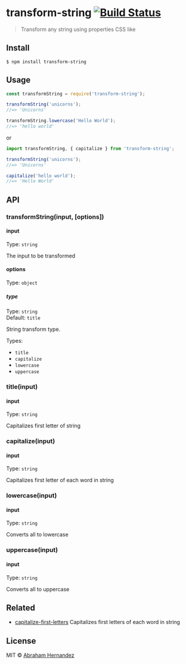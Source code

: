 # transform-string [![Build Status](https://travis-ci.com/abranhe/transform-string.svg?branch=master)](https://travis-ci.com/abranhe/transform-string)

> Transform any string using properties CSS like


## Install

```
$ npm install transform-string
```


## Usage

```js
const transformString = require('transform-string');

transformString('unicorns');
//=> 'Unicorns'

transformString.lowercase('Hello World');
//=> 'hello world'
```
or

```js
import transformString, { capitalize } from 'transform-string';

transformString('unicorns');
//=> 'Unicorns'

capitalize('hello world');
//=> 'Hello World'
```

## API

### transformString(input, [options])

#### input

Type: `string`

The input to be transformed

#### options

Type: `object`

##### type

Type: `string`<br>
Default: `title`

String transform type.

Types:

- `title`
- `capitalize`
- `lowercase`
- `uppercase`

### title(input)

#### input

Type: `string`

Capitalizes first letter of string

### capitalize(input)

#### input

Type: `string`

Capitalizes first letter of each word in string

### lowercase(input)

#### input

Type: `string`

Converts all to lowercase

### uppercase(input)

#### input

Type: `string`

Converts all to uppercase

## Related

- [capitalize-first-letters](https://github.com/abranhe/capitalize-first-letters) Capitalizes first letters of each word in string

## License

MIT © [Abraham Hernandez](https://abranhe.com)
